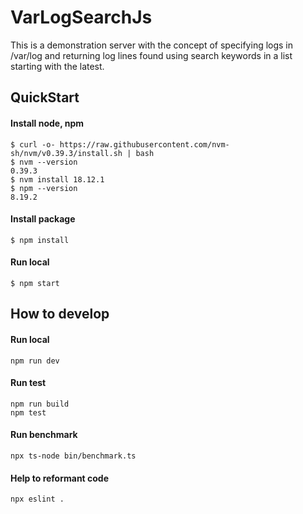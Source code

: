 # VarLogSearchJs
This is a demonstration server with the concept of specifying logs in /var/log and returning log lines found using search keywords in a list starting with the latest.

## QuickStart

#### Install node, npm
```
$ curl -o- https://raw.githubusercontent.com/nvm-sh/nvm/v0.39.3/install.sh | bash
$ nvm --version
0.39.3
$ nvm install 18.12.1
$ npm --version
8.19.2
```
#### Install package
```
$ npm install
```

#### Run local
```
$ npm start
```

## How to develop

#### Run local
```
npm run dev
```

#### Run test
```
npm run build
npm test
```

#### Run benchmark
```
npx ts-node bin/benchmark.ts
```

#### Help to reformant code
```
npx eslint .
```